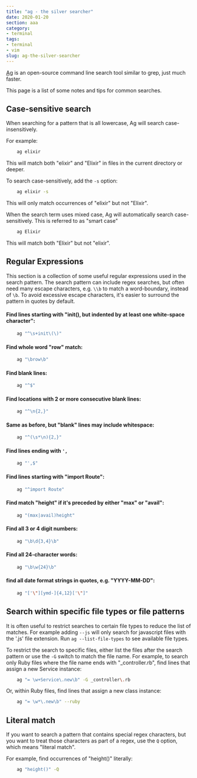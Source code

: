```yaml
---
title: "ag - the silver searcher"
date: 2020-01-20
section: aaa
category:
- terminal
tags:
- terminal
- vim
slug: ag-the-silver-searcher
---
```


[Ag](https://geoff.greer.fm/ag/) is an open-source command line search tool similar to grep, just much faster.

This page is a list of some notes and tips for common searches.

## Case-sensitive search

When searching for a pattern that is all lowercase, Ag will search case-insensitively.

For example:

```bash
    ag elixir
```

This will match both "elixir" and "Elixir" in files in the current directory or deeper.

To search case-sensitively, add the `-s` option:

```bash
    ag elixir -s
```

This will only match occurrences of "elixir" but not "Elixir".

When the search term uses mixed case, Ag will automatically search case-sensitively.
This is referred to as "smart case"

```bash
    ag Elixir
```

This will match both "Elixir" but not "elixir".

## Regular Expressions

This section is a collection of some useful regular expressions used in the search pattern.
The search pattern can include regex searches, but often need many escape characters,
e.g. `\\b` to match a word-boundary, instead of `\b`.
To avoid excessive escape characters, it's easier to surround the pattern in quotes by default.

#### Find lines starting with "init(), but indented by at least one white-space character":

```bash
    ag "^\s+init\(\)"
```

#### Find whole word "row" match:

```bash
    ag "\brow\b"
```

#### Find blank lines:

```bash
    ag "^$"
```

#### Find locations with 2 or more consecutive blank lines:
```bash
    ag "^\n{2,}"
```

#### Same as before, but "blank" lines may include whitespace:
```bash
    ag "^(\s*\n){2,}"
```

#### Find lines ending with `',`
```bash
    ag "',$"
```

#### Find lines starting with "import Route":
```bash
    ag "^import Route"
```

#### Find match "height" if it's preceded by either "max" or "avail":
```bash
    ag "(max|avail)height"
```

#### Find all 3 or 4 digit numbers:
```bash
    ag "\b\d{3,4}\b"
```

#### Find all 24-character words:
```bash
    ag "\b\w{24}\b"
```

#### find all date format strings in quotes, e.g. "YYYY-MM-DD":
```bash
    ag "['\"][ymd-]{4,12}['\"]"
```

## Search within specific file types or file patterns

It is often useful to restrict searches to certain file types to reduce the list of matches. 
For example adding `--js` will only search for javascript files with the '.js' file extension.
Run `ag --list-file-types` to see available file types.

To restrict the search to specific files, either list the files after the search pattern
or use the `-G` switch to match the file name. For example, to search only Ruby files
where the file name ends with "_controller.rb", find lines that assign a new
Service instance:

```bash
    ag "= \w+Service\.new\b" -G _controller\.rb
```

Or, within Ruby files, find lines that assign a new class instance:

```bash
    ag "= \w*\.new\b" --ruby
```

## Literal match

If you want to search a pattern that contains special regex characters, but you
want to treat those characters as part of a regex, use the `Q` option, which means
"literal match".

For example, find occurrences of "height()" literally:

```bash
    ag "height()" -Q
```

